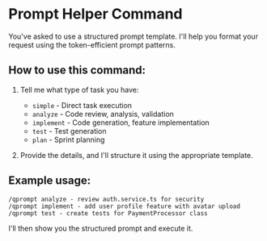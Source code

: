 # Prompt Helper Command

You've asked to use a structured prompt template. I'll help you format your
request using the token-efficient prompt patterns.

## How to use this command:

1. Tell me what type of task you have:

   - `simple` - Direct task execution
   - `analyze` - Code review, analysis, validation
   - `implement` - Code generation, feature implementation
   - `test` - Test generation
   - `plan` - Sprint planning

2. Provide the details, and I'll structure it using the appropriate template.

## Example usage:

```
/qprompt analyze - review auth.service.ts for security
/qprompt implement - add user profile feature with avatar upload
/qprompt test - create tests for PaymentProcessor class
```

I'll then show you the structured prompt and execute it.
